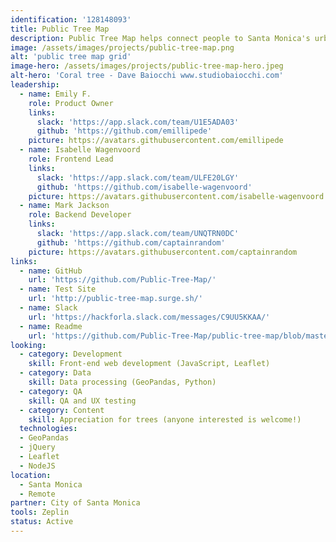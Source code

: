 ```yaml
---
identification: '128148093'
title: Public Tree Map
description: Public Tree Map helps connect people to Santa Monica's urban forest. The map includes information about each of the 35,000 trees (and vacant tree sites) in Santa Monica's publicly-owned urban forest (compiled from open datasets, digitized city records, and federal ecosystem services values), as well as tools for users to share favorite trees. To reflect tree plantings and removals, the map updates every day.
image: /assets/images/projects/public-tree-map.png
alt: 'public tree map grid'
image-hero: /assets/images/projects/public-tree-map-hero.jpeg
alt-hero: 'Coral tree - Dave Baiocchi www.studiobaiocchi.com'
leadership:
  - name: Emily F.
    role: Product Owner
    links:
      slack: 'https://app.slack.com/team/U1E5ADA03'
      github: 'https://github.com/emillipede'
    picture: https://avatars.githubusercontent.com/emillipede
  - name: Isabelle Wagenvoord
    role: Frontend Lead
    links:
      slack: 'https://app.slack.com/team/ULFE20LGY'
      github: 'https://github.com/isabelle-wagenvoord'
    picture: https://avatars.githubusercontent.com/isabelle-wagenvoord
  - name: Mark Jackson
    role: Backend Developer
    links:
      slack: 'https://app.slack.com/team/UNQTRN0DC'
      github: 'https://github.com/captainrandom'
    picture: https://avatars.githubusercontent.com/captainrandom
links:
  - name: GitHub
    url: 'https://github.com/Public-Tree-Map/'
  - name: Test Site
    url: 'http://public-tree-map.surge.sh/'
  - name: Slack
    url: 'https://hackforla.slack.com/messages/C9UU5KKAA/'
  - name: Readme
    url: 'https://github.com/Public-Tree-Map/public-tree-map/blob/master/README.md'
looking:
  - category: Development
    skill: Front-end web development (JavaScript, Leaflet)
  - category: Data
    skill: Data processing (GeoPandas, Python)
  - category: QA
    skill: QA and UX testing
  - category: Content
    skill: Appreciation for trees (anyone interested is welcome!)
  technologies:
  - GeoPandas
  - jQuery
  - Leaflet
  - NodeJS
location:
  - Santa Monica
  - Remote
partner: City of Santa Monica
tools: Zeplin
status: Active
---
```

